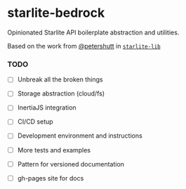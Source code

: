 # starlite-bedrock

Opinionated Starlite API boilerplate abstraction and utilities.

Based on the work from [@petershutt](https://github.com/peterschutt) in [`starlite-lib`](https://github.com/topsport-com-au/starlite-lib)

### TODO

- [ ] Unbreak all the broken things
- [ ] Storage abstraction (cloud/fs)
- [ ] InertiaJS integration

- [ ] CI/CD setup
- [ ] Development environment and instructions
- [ ] More tests and examples
- [ ] Pattern for versioned documentation
- [ ] gh-pages site for docs
